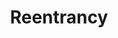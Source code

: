 ---
posted: true
guid: "B0702E8D-8493-4130-BA6F-41919A554BE5"
title: "Reentrancy"
description: "In episode 19, we discuss the recent Wolf Game reentrancy attack and its implications. We also cover Omnichain, the reason why bridges and L2s keep getting hacked, and the different types of vulnerabilities in bridges. Join us for valuable insights on reentrancy and security in the blockchain space."
pubDate: "Tue, 12 Apr 2022 18:00:00 -0500" # 6pm New York time
itunes-explicit: "no"
itunes-episode: 19
itunes-episodeType: full

# More info
youtube-full: https://www.youtube.com/watch?v=LYA6fnhG7q0
discussion: https://twitter.com/fulldecent/status/1514018893513252868

# Timeline
timeline:
  - seconds: 0
    title: Intro
  - seconds: 40
    title: NFT Tallinn updates
  - seconds: 124
    title: Wolf Game hack
  - seconds: 171
    title: Is safeTransferFrom bad?
  - seconds: 245
    title: Check effects interactions pattern
  - seconds: 279
    title: What does a reentrancy vulnerability look like?
  - seconds: 381
    title: A CS definition of reentrancy issues
  - seconds: 428
    title: A math definition of reentrancy issues
  - seconds: 501
    title: What is Ethereum Magicians?
  - seconds: 539
    title: What is Ethereum Cat Herders?
  - seconds: 784
    title: Kinds of vulnerabilities in bridges
  - seconds: 823
    title: Basic attacks on bridges


# File information
enclosure-url: "https://media.phor.net/csh/2022-04-12-episode-19.m4a"
enclosure-length: 21010236
enclosure-type: "audio/x-m4a"
itunes-duration: 1028

# CSH information
badges: []
---